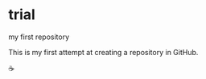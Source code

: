 # trial
my first repository

This is my first attempt at creating a repository in GitHub.

:coffee:

